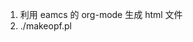 1. 利用 eamcs 的 org-mode 生成 html 文件
2. ./makeopf.pl <title> <author>
3. 通过 kindlegen 生成 mobi 文件
   kindlegen [filename.opf/.htm/.html/.epub/.zip or directory] [-c0 or -c1 or c2] [-verbose] [-western] [-dont_append_source] [-o <file name>]
